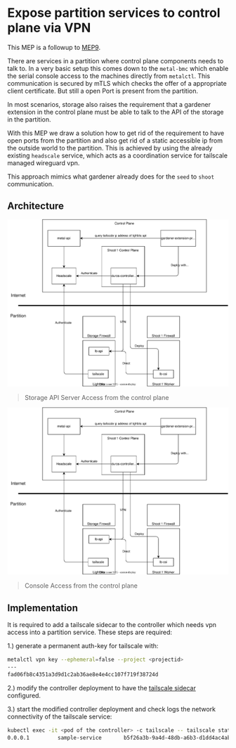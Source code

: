 # Expose partition services to control plane via VPN

This MEP is a followup to [MEP9](../MEP9/).

There are services in a partition where control plane components needs to talk to. In a very basic setup this comes down to the `metal-bmc` which enable the serial console access to the machines directly from `metalctl`.
This communication is secured by mTLS which checks the offer of a appropriate client certificate. But still a open Port is present from the partition.

In most scenarios, storage also raises the requirement that a gardener extension in the control plane must be able to talk to the API of the storage in the partition.

With this MEP we draw a solution how to get rid of the requirement to have open ports from the partition and also get rid of a static accessible ip from the outside world to the partition.
This is achieved by using the already existing `headscale` service, which acts as a coordination service for tailscale managed wireguard vpn.

This approach mimics what gardener already does for the `seed` to `shoot` communication.

## Architecture

![Storage API Access](./cluster-and-storage.drawio.svg)

> Storage API Server Access from the control plane

![Console Access](./cluster-and-storage.drawio.svg)

> Console Access from the control plane

## Implementation

It is required to add a tailscale sidecar to the controller which needs vpn access into a partition service. These steps are required:

1.) generate a permanent auth-key for tailscale with:

```bash
metalctl vpn key --ephemeral=false --project <projectid>
---
fad06fb8c4351a3d9d1c2ab36ae8e4e4cc107f719f38724d
```

2.) modify the controller deployment to have the [tailscale sidecar](./sidecar.yaml) configured.

3.) start the modified controller deployment and check logs the network connectivity of the tailscale service:

```bash
kubectl exec -it <pod of the controller> -c tailscale -- tailscale status --active
0.0.0.1         sample-service       b5f26a3b-9a4d-48db-a6b3-d1dd4ac4abec linux   -
```

